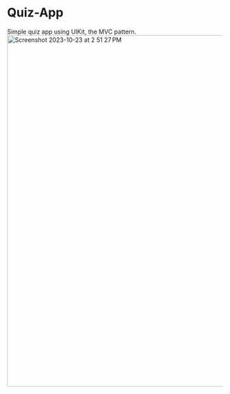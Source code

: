 # Quiz-App
Simple quiz app using UIKit, the MVC pattern. 
<img width="819" alt="Screenshot 2023-10-23 at 2 51 27 PM" src="https://github.com/tamquack/Quiz-App/assets/89828454/03ad0730-1a13-4371-b1e6-e40c2bbd36d8">
